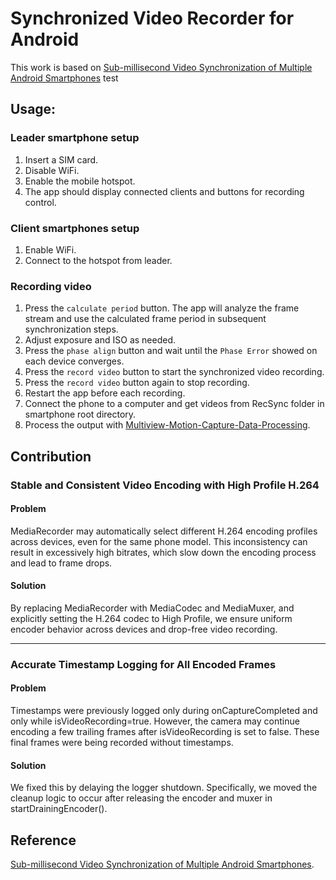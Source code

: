 # Synchronized Video Recorder for Android
This work is based on [Sub-millisecond Video Synchronization of Multiple Android Smartphones](https://arxiv.org/abs/2107.00987)
test
## Usage:
### Leader smartphone setup
1. Insert a SIM card.
2. Disable WiFi.
2. Enable the mobile hotspot.
4. The app should display connected clients and buttons for recording control.

### Client smartphones setup
1. Enable WiFi.
2. Connect to the hotspot from leader.

### Recording video
1. Press the ```calculate period``` button. The app will analyze the frame stream and use the calculated frame period in subsequent synchronization steps.
2. Adjust exposure and ISO as needed.
3. Press the ```phase align``` button and wait until the ```Phase Error``` showed on each device converges.
4. Press the ```record video``` button to start the synchronized video recording.
5. Press the ```record video``` button again to stop recording.
6. Restart the app before each recording.
7. Connect the phone to a computer and get videos from RecSync folder in smartphone root directory.
8. Process the output with [Multiview-Motion-Capture-Data-Processing](https://github.com/yubohuangai/Multiview-Motion-Capture-Data-Processing).

## Contribution

### Stable and Consistent Video Encoding with High Profile H.264

#### Problem
MediaRecorder may automatically select different H.264 encoding profiles across devices, even for the same phone model. This inconsistency can result in excessively high bitrates, which slow down the encoding process and lead to frame drops.
#### Solution
By replacing MediaRecorder with MediaCodec and MediaMuxer, and explicitly setting the H.264 codec to High Profile, we ensure uniform encoder behavior across devices and drop-free video recording.

---
### Accurate Timestamp Logging for All Encoded Frames

#### Problem
Timestamps were previously logged only during onCaptureCompleted and only while isVideoRecording=true. However, the camera may continue encoding a few trailing frames after isVideoRecording is set to false. These final frames were being recorded without timestamps.
#### Solution
We fixed this by delaying the logger shutdown. Specifically, we moved the cleanup logic to occur after releasing the encoder and muxer in startDrainingEncoder().

## Reference
[Sub-millisecond Video Synchronization of Multiple Android Smartphones](https://arxiv.org/abs/2107.00987).

